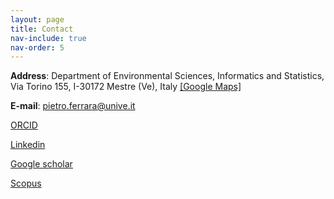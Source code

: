 ```yaml
---
layout: page
title: Contact
nav-include: true
nav-order: 5
---
```


**Address**: Department of Environmental Sciences, Informatics and Statistics,
Via Torino 155, I-30172 Mestre (Ve), Italy [[Google Maps]](https://maps.app.goo.gl/ajDxVKwKmTHeQuRN6)

**E-mail**: [pietro.ferrara@unive.it](mailto:pietro.ferrara@unive.it)

[ORCID](https://orcid.org/0000-0002-4678-933X)

[Linkedin](https://www.linkedin.com/in/pietroferrara/)

[Google scholar](https://scholar.google.com/citations?user=y1SCHOEAAAAJ)

[Scopus](https://www.scopus.com/authid/detail.uri?authorId=24172958700)